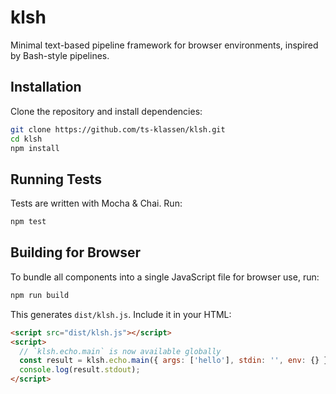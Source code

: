 # klsh

Minimal text-based pipeline framework for browser environments, inspired by Bash-style pipelines.

## Installation

Clone the repository and install dependencies:
```bash
git clone https://github.com/ts-klassen/klsh.git
cd klsh
npm install
```

## Running Tests

Tests are written with Mocha & Chai. Run:
```bash
npm test
```
## Building for Browser

To bundle all components into a single JavaScript file for browser use, run:
```bash
npm run build
```
This generates `dist/klsh.js`. Include it in your HTML:
```html
<script src="dist/klsh.js"></script>
<script>
  // `klsh.echo.main` is now available globally
  const result = klsh.echo.main({ args: ['hello'], stdin: '', env: {} });
  console.log(result.stdout);
</script>
```
